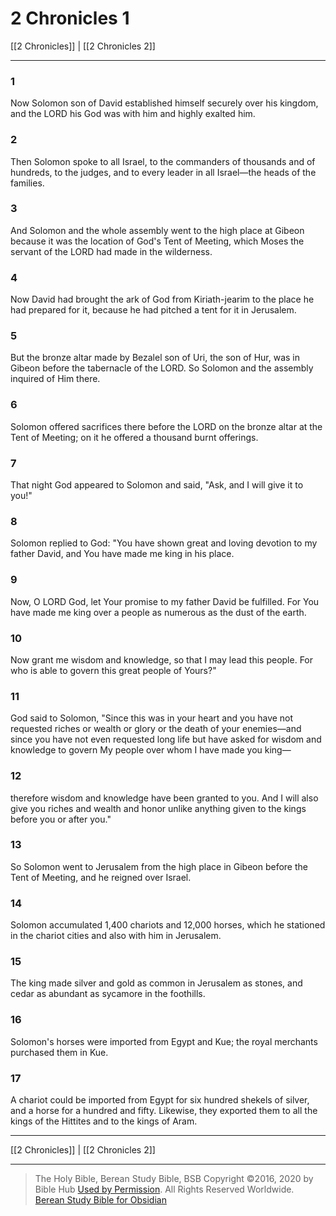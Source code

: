 # 2 Chronicles 1

[[2 Chronicles]] | [[2 Chronicles 2]]

---

### 1
Now Solomon son of David established himself securely over his kingdom, and the LORD his God was with him and highly exalted him.

### 2
Then Solomon spoke to all Israel, to the commanders of thousands and of hundreds, to the judges, and to every leader in all Israel—the heads of the families.

### 3
And Solomon and the whole assembly went to the high place at Gibeon because it was the location of God's Tent of Meeting, which Moses the servant of the LORD had made in the wilderness.

### 4
Now David had brought the ark of God from Kiriath-jearim to the place he had prepared for it, because he had pitched a tent for it in Jerusalem.

### 5
But the bronze altar made by Bezalel son of Uri, the son of Hur, was in Gibeon before the tabernacle of the LORD. So Solomon and the assembly inquired of Him there.

### 6
Solomon offered sacrifices there before the LORD on the bronze altar at the Tent of Meeting; on it he offered a thousand burnt offerings.

### 7
That night God appeared to Solomon and said, "Ask, and I will give it to you!"

### 8
Solomon replied to God: "You have shown great and loving devotion to my father David, and You have made me king in his place.

### 9
Now, O LORD God, let Your promise to my father David be fulfilled. For You have made me king over a people as numerous as the dust of the earth.

### 10
Now grant me wisdom and knowledge, so that I may lead this people. For who is able to govern this great people of Yours?"

### 11
God said to Solomon, "Since this was in your heart and you have not requested riches or wealth or glory or the death of your enemies—and since you have not even requested long life but have asked for wisdom and knowledge to govern My people over whom I have made you king—

### 12
therefore wisdom and knowledge have been granted to you. And I will also give you riches and wealth and honor unlike anything given to the kings before you or after you."

### 13
So Solomon went to Jerusalem from the high place in Gibeon before the Tent of Meeting, and he reigned over Israel.

### 14
Solomon accumulated 1,400 chariots and 12,000 horses, which he stationed in the chariot cities and also with him in Jerusalem.

### 15
The king made silver and gold as common in Jerusalem as stones, and cedar as abundant as sycamore in the foothills.

### 16
Solomon's horses were imported from Egypt and Kue; the royal merchants purchased them in Kue.

### 17
A chariot could be imported from Egypt for six hundred shekels of silver, and a horse for a hundred and fifty. Likewise, they exported them to all the kings of the Hittites and to the kings of Aram.

---

[[2 Chronicles]] | [[2 Chronicles 2]]

---

> The Holy Bible, Berean Study Bible, BSB
> Copyright &copy;2016, 2020 by Bible Hub
> [Used by Permission](https://berean.bible/terms.htm). All Rights Reserved Worldwide.
> [Berean Study Bible for Obsidian](https://github.com/gapmiss/berean-study-bible-for-obsidian)

